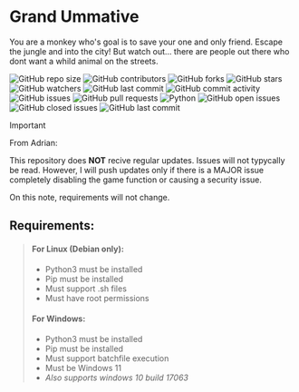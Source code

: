 # Grand Ummative

You are a monkey who's goal is to save your one and only friend. Escape the jungle and into the city! But watch out... there are people out there who dont want a whild animal on the streets.

![GitHub repo size](https://img.shields.io/github/repo-size/Kinard-Coding-Club/Grand-Ummative)
![GitHub contributors](https://img.shields.io/github/contributors/Kinard-Coding-Club/Grand-Ummative)
![GitHub forks](https://img.shields.io/github/forks/Kinard-Coding-Club/Grand-Ummative?style=social)
![GitHub stars](https://img.shields.io/github/stars/Kinard-Coding-Club/Grand-Ummative?style=social)
![GitHub watchers](https://img.shields.io/github/watchers/Kinard-Coding-Club/Grand-Ummative?style=social)
![GitHub last commit](https://img.shields.io/github/last-commit/Kinard-Coding-Club/Grand-Ummative)
![GitHub commit activity](https://img.shields.io/github/commit-activity/m/Kinard-Coding-Club/Grand-Ummative)
![GitHub issues](https://img.shields.io/github/issues/Kinard-Coding-Club/Grand-Ummative)
![GitHub pull requests](https://img.shields.io/github/issues-pr/Kinard-Coding-Club/Grand-Ummative)
![Python](https://img.shields.io/badge/Python-3.9-blue?logo=python)
![GitHub open issues](https://img.shields.io/github/issues/Kinard-Coding-Club/Grand-Ummative)
![GitHub closed issues](https://img.shields.io/github/issues-closed/Kinard-Coding-Club/Grand-Ummative)
![GitHub last commit](https://img.shields.io/github/last-commit/Kinard-Coding-Club/Grand-Ummative)

>[!IMPORTANT]
>From Adrian:
>
>This repository does **NOT** recive regular updates. Issues will not typycally be read.
>However, I will push updates only if there is a MAJOR issue completely disabling the game function or causing a security issue.
>
>On this note, requirements will not change.

## Requirements:

> #### For Linux **(Debian only)**:
> - Python3 must be installed
> - Pip must be installed
> - Must support .sh files
> - Must have root permissions
> #### For Windows:
> - Python3 must be installed
> - Pip must be installed
> - Must support batchfile execution
> - Must be Windows 11
> - *Also supports windows 10 build 17063*